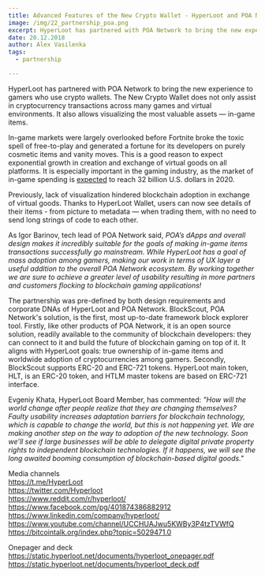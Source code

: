 ```yaml
---
title: Advanced Features of the New Crypto Wallet - HyperLoot and POA Network Are Changing the Face of Blockchain Gaming
image: /img/22_partnership_poa.png
excerpt: HyperLoot has partnered with POA Network to bring the new experience to gamers who use crypto wallets.
date: 20.12.2018
author: Alex Vasilenka
tags:
  - partnership

---
```


HyperLoot has partnered with POA Network to bring the new experience to gamers who use crypto wallets. The New Crypto Wallet does not only assist in cryptocurrency transactions across many games and virtual environments. It also allows visualizing the most valuable assets — in-game items.

In-game markets were largely overlooked before Fortnite broke the toxic spell of free-to-play and generated a fortune for its developers on purely cosmetic items and vanity moves. This is a good reason to expect exponential growth in creation and exchange of virtual goods on all platforms. It is especially important in the gaming industry, as the market of in-game spending is [expected](https://www.statista.com/statistics/558952/in-game-consumer-spending-worldwide/) to reach 32 billion U.S. dollars in 2020. 

Previously, lack of visualization hindered blockchain adoption in exchange of virtual goods. Thanks to HyperLoot Wallet, users can now see details of their items - from picture to metadata — when trading them, with no need to send long strings of code to each other. 

As Igor Barinov, tech lead of POA Network said, *POA’s dApps and overall design makes it incredibly suitable for the goals of making in-game items transactions successfully go mainstream. While HyperLoot has a goal of mass adoption among gamers, making our work in terms of UX layer a useful addition to the overall POA Network ecosystem. By working together we are sure to achieve a greater level of usability resulting in more partners and customers flocking to blockchain gaming applications!*

The partnership was pre-defined by both design requirements and corporate DNAs of HyperLoot and POA Network. BlockScout, POA Network's solution, is the first, most up-to-date framework block explorer tool. Firstly, like other products of POA Network, it is an open source solution, readily available to the community of blockchain developers: they can connect to it and build the future of blockchain gaming on top of it. It aligns with HyperLoot goals: true ownership of in-game items and worldwide adoption of cryptocurrencies among gamers. Secondly, BlockScout supports ERC-20 and ERC-721 tokens. HyperLoot main token, HLT, is an ERC-20 token, and HTLM master tokens are based on ERC-721 interface.

Evgeniy Khata, HyperLoot Board Member, has commented: *"How will the world change after people realize that they are changing themselves? Faulty usability increases adaptation barriers for blockchain technology, which is capable to change the world, but this is not happening yet. We are making another step on the way to adoption of the new technology. Soon we’ll see if large businesses will be able to delegate digital private property rights to independent blockchain technologies. If it happens, we will see the long awaited booming consumption of blockchain-based digital goods."*



Media channels</br>
https://t.me/HyperLoot</br>
https://twitter.com/Hyperloot</br>
https://www.reddit.com/r/hyperloot/</br>
https://www.facebook.com/pg/401874386882912</br>
https://www.linkedin.com/company/hyperloot/</br>
https://www.youtube.com/channel/UCCHUAJwu5KWBy3P4tzTVWfQ</br>
https://bitcointalk.org/index.php?topic=5029471.0</br>

Onepager and deck</br>
https://static.hyperloot.net/documents/hyperloot_onepager.pdf</br>
https://static.hyperloot.net/documents/hyperloot_deck.pdf
